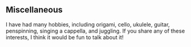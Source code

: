## Miscellaneous

I have had many hobbies, including origami, cello, ukulele, guitar, penspinning, singing a cappella, and juggling. If you share any of these interests, I think it would be fun to talk about it!


